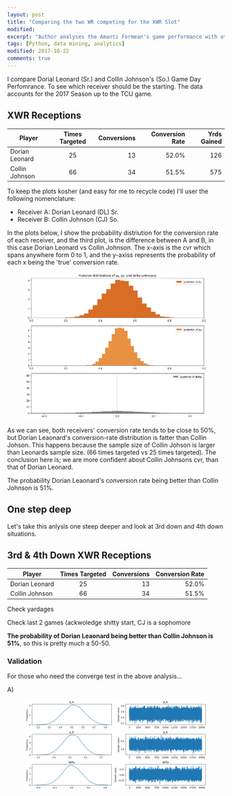 ```yaml
---
layout: post
title: "Comparing the two WR competing for the XWR Slot"
modified:
excerpt: "Author analyses the Amanti Formean's game performance with other WR in the team"
tags: [Python, data mining, analytics]
modified: 2017-10-22
comments: true
---
```


I compare Dorial Leonard (Sr.) and Collin Johnson's (So.) Game Day Perfomrance. To see which receiver should be the starting. The data accounts for the 2017 Season up to the TCU game.


  
## XWR Receptions

| Player        | Times Targeted       | Conversions | Conversion Rate | Yrds Gained |
| ------------- |:-------------:| -----:| -----:| -----:|
| Dorian Leonard      | 25 | 13 | 52.0% | 126 |
| Collin Johnson      | 66 |   34 | 51.5% | 575 |

To keep the plots kosher (and easy for me to recycle code) I'll user the following nomenclature:

  * Receiver A: Dorian Leonard (DL) Sr.
  * Receiver B: Collin Johnson (CJ) So.
  
In the plots below, I show the probability distriution for the conversion rate of each receiver, and the third plot, is the difference between A and B, in this case Dorian Leonard vs Collin Johnson. The x-axis is the cvr which spans anywhere form 0 to 1, and the y-axiss represents the probability of each x being the 'true' conversion rate.

<figure>
     <img src="/images/XWR_17/cvr_posteriors.png">
    <figcaption></figcaption>
</figure>

As we can see, both receivers' conversion rate tends to be close to 50%, but Dorian Leaonard's conversion-rate distribution is fatter than Collin Johson. This happens because the sample size of Collin Johson is larger than Leonards sample size. (66 times targeted vs 25 times targeted). The conclusion here is; we are more confident about Collin Johnsons cvr, than that of Dorian Leonard.


The probability Dorian Leaonard's conversion rate being better than Collin Johnson is 51%.


## One step deep
Let's take this anlysis one steep deeper and look at 3rd down and 4th down situations.



## 3rd & 4th Down XWR Receptions
| Player        | Times Targeted       | Conversions           | Conversion Rate           |
| ------------- |:-------------:| -----:| -----:|
| Dorian Leonard      | 25 | 13 | 52.0% |
| Collin Johnson      | 66 |   34 | 51.5% |



Check yardages

Check last 2 games (ackwoledge shitty start, CJ is a sophomore 

**The probability of Dorian Leaonard being better than Collin Johnson is 51%**, so this is pretty much a 50-50. 



### Validation
For those who need the converge test in the above analysis...

A)

<figure>
     <img src="/images/XWR_17/CVR_converge_proof.png">
    <figcaption></figcaption>
</figure>


